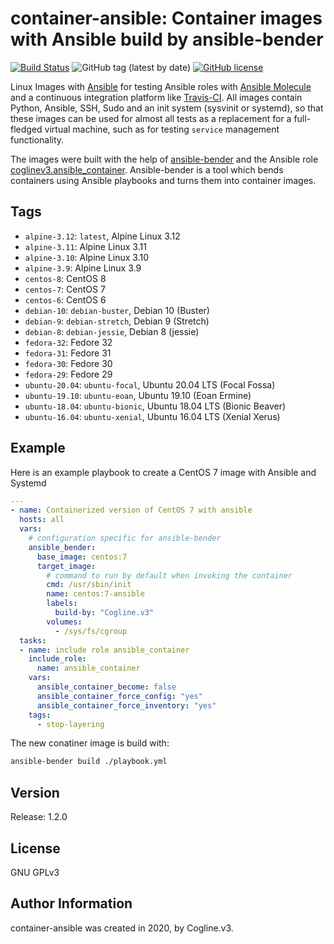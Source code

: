 # container-ansible: Container images with Ansible build by ansible-bender

[![Build Status](https://travis-ci.com/coglinev3/container-ansible.svg?branch=master)](https://travis-ci.com/coglinev3/container-ansible) ![GitHub tag (latest by date)](https://img.shields.io/github/v/tag/coglinev3/container-ansible) [![GitHub license](https://img.shields.io/github/license/coglinev3/container-ansible)](https://github.com/coglinev3/container-python/blob/master/LICENSE)

Linux Images with [Ansible](https://docs.ansible.com/ansible/latest/index.html "Ansible Documentation") for testing Ansible roles with [Ansible Molecule](https://molecule.readthedocs.io/en/latest/ "Ansible Molecule Documentation") and a continuous integration platform like [Travis-CI](https://docs.travis-ci.com/ "Travis-CI Documentation"). All images contain Python, Ansible, SSH, Sudo and an init system (sysvinit or systemd), so that these images can be used for almost all tests as a replacement for a full-fledged virtual machine, such as for testing `service` management functionality.

The images were built with the help of [ansible-bender](https://ansible-community.github.io/ansible-bender/build/html/index.html "ansible-bender documentation") and the Ansible role [coglinev3.ansible_container](https://galaxy.ansible.com/coglinev3/ansible_container "coglinev3.ansible_container"). Ansible-bender is a tool which bends containers using Ansible playbooks and turns them into container images.

## Tags

  - `alpine-3.12`: `latest`, Alpine Linux 3.12
  - `alpine-3.11`: Alpine Linux 3.11
  - `alpine-3.10`: Alpine Linux 3.10
  - `alpine-3.9`: Alpine Linux 3.9
  - `centos-8`: CentOS 8
  - `centos-7`: CentOS 7
  - `centos-6`: CentOS 6
  - `debian-10`: `debian-buster`, Debian 10 (Buster)
  - `debian-9`: `debian-stretch`, Debian 9 (Stretch)
  - `debian-8`: `debian-jessie`, Debian 8 (jessie)
  - `fedora-32`: Fedore 32
  - `fedora-31`: Fedore 31
  - `fedora-30`: Fedore 30
  - `fedora-29`: Fedore 29
  - `ubuntu-20.04`: `ubuntu-focal`, Ubuntu 20.04 LTS (Focal Fossa)
  - `ubuntu-19.10`: `ubuntu-eoan`, Ubuntu 19.10 (Eoan Ermine)
  - `ubuntu-18.04`: `ubuntu-bionic`, Ubuntu 18.04 LTS (Bionic Beaver)
  - `ubuntu-16.04`: `ubuntu-xenial`, Ubuntu 16.04 LTS (Xenial Xerus)

## Example


Here is an example playbook to create a CentOS 7 image with Ansible and Systemd

```yml
---
- name: Containerized version of CentOS 7 with ansible
  hosts: all
  vars:
    # configuration specific for ansible-bender
    ansible_bender:
      base_image: centos:7
      target_image:
        # command to run by default when invoking the container
        cmd: /usr/sbin/init
        name: centos:7-ansible
        labels:
          build-by: "Cogline.v3"
        volumes:
          - /sys/fs/cgroup
  tasks:
  - name: include role ansible_container
    include_role:
      name: ansible_container
    vars:
      ansible_container_become: false
      ansible_container_force_config: "yes"
      ansible_container_force_inventory: "yes"
    tags:
      - stop-layering
```

The new conatiner image is build with:

```sh
ansible-bender build ./playbook.yml
```

## Version

Release: 1.2.0

## License

GNU GPLv3

## Author Information

container-ansible was created in 2020, by Cogline.v3.
